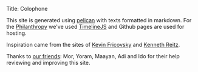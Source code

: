 Title: Colophone

This site is generated using [pelican](ihttp://docs.getpelican.com/) with texts formatted in markdown.
For the [Philanthropy](/pages/philanthropy.html) we've used
[TimelineJS](http://timeline.knightlab.com/) and Github pages are used for
hosting.

Inspiration came from the sites of [Kevin Fricovsky](http://www.montylounge.com/) and
[Kenneth Reitz](http://www.kennethreitz.org/).

Thanks to [our friends](https://twitter.com/daonb/lists/tuzig-s-friends/members): Mor, Yoram, Maayan, Adi and Ido
for their help reviewing and improving this site.
